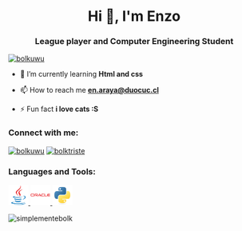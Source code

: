 <h1 align="center">Hi 👋, I'm Enzo</h1>
<h3 align="center">League player and Computer Engineering Student</h3>

<p align="left"> <a href="https://twitter.com/bolkuwu" target="blank"><img src="https://img.shields.io/twitter/follow/bolkuwu?logo=twitter&style=for-the-badge" alt="bolkuwu" /></a> </p>

- 🌱 I’m currently learning **Html and css**

- 📫 How to reach me **en.araya@duocuc.cl**

- ⚡ Fun fact **i love cats :S**

<h3 align="left">Connect with me:</h3>
<p align="left">
<a href="https://twitter.com/bolkuwu" target="blank"><img align="center" src="https://raw.githubusercontent.com/rahuldkjain/github-profile-readme-generator/master/src/images/icons/Social/twitter.svg" alt="bolkuwu" height="30" width="40" /></a>
<a href="https://www.youtube.com/c/bolktriste" target="blank"><img align="center" src="https://raw.githubusercontent.com/rahuldkjain/github-profile-readme-generator/master/src/images/icons/Social/youtube.svg" alt="bolktriste" height="30" width="40" /></a>
</p>

<h3 align="left">Languages and Tools:</h3>
<p align="left"> <a href="https://www.java.com" target="_blank" rel="noreferrer"> <img src="https://raw.githubusercontent.com/devicons/devicon/master/icons/java/java-original.svg" alt="java" width="40" height="40"/> </a> <a href="https://www.oracle.com/" target="_blank" rel="noreferrer"> <img src="https://raw.githubusercontent.com/devicons/devicon/master/icons/oracle/oracle-original.svg" alt="oracle" width="40" height="40"/> </a> <a href="https://www.python.org" target="_blank" rel="noreferrer"> <img src="https://raw.githubusercontent.com/devicons/devicon/master/icons/python/python-original.svg" alt="python" width="40" height="40"/> </a> </p>

<p><img align="center" src="https://github-readme-stats.vercel.app/api/top-langs?username=simplementebolk&show_icons=true&locale=en&layout=compact" alt="simplementebolk" /></p>
